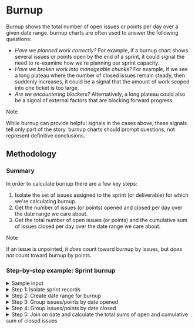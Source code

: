# Burnup

Burnup shows the total number of open issues or points per day over a given date range. burnup charts are often used to answer the following questions:

- *Have we planned work correctly?* For example, if a burnup chart shows several issues or points open by the end of a sprint, it could signal the need to re-examine how we're planning our sprint capacity.
- *Have we broken work into manageable chunks?* For example, if we see a long plateau where the number of closed issues remain steady, then suddenly increases, it could be a signal that the amount of work scoped into one ticket is too large.
- *Are we encountering blockers?* Alternatively, a long plateau could also be a signal of external factors that are blocking forward progress.

> [!NOTE]
> While burnup can provide helpful signals in the cases above, these signals tell only part of the story. burnup charts should prompt questions, not represent definitive conclusions.

## Methodology

### Summary

In order to calculate burnup there are a few key steps:

1. Isolate the set of issues assigned to the sprint (or deliverable) for which we're calculating burnup.
2. Get the number of issues (or points) opened and closed per day over the date range we care about.
3. Get the total number of open issues (or points) and the cumulative sum of issues closed per day over the date range we care about. 

> [!NOTE]
> If an issue is unpointed, it *does* count toward burnup by issues, but *does not* count toward burnup by points.

### Step-by-step example: Sprint burnup

<details>
<summary>Sample input</summary>

| sprint   | issue_title | story_points | opened_date | closed_date | sprint_start | sprint_end |
| -------- | ----------- | ------------ | ----------- | ----------- | ------------ | ---------- |
| Sprint 1 | Issue 1     | 2            | 2023-10-30  | 2023-11-02  | 2023-11-01   | 2023-11-05 |
| Sprint 1 | Issue 2     | 1            | 2023-11-01  | None        | 2023-11-01   | 2023-11-05 |
| Sprint 1 | Issue 3     | None         | 2023-11-01  | 2023-11-04  | 2023-11-01   | 2023-11-05 |
| Sprint 1 | Issue 4     | 3            | 2023-11-01  | 2023-11-05  | 2023-11-01   | 2023-11-05 |
| Sprint 2 | Issue 5     | 3            | 2023-11-02  | 2023-11-07  | 2023-11-06   | 2023-11-10 |
| Sprint 1 | Issue 6     | 2            | 2023-11-02  | 2023-11-04  | 2023-11-01   | 2023-11-05 |
| Sprint 2 | Issue 7     | 1            | 2023-11-03  | None        | 2023-11-06   | 2023-11-10 |

</details>

<details>
<summary>Step 1: Isolate sprint records</summary>

| sprint   | issue_title | story_points | opened_date | closed_date | sprint_start | sprint_end |
| -------- | ----------- | ------------ | ----------- | ----------- | ------------ | ---------- |
| Sprint 1 | Issue 1     | 2            | 2023-10-30  | 2023-11-02  | 2023-11-01   | 2023-11-05 |
| Sprint 1 | Issue 2     | 1            | 2023-11-01  | None        | 2023-11-01   | 2023-11-05 |
| Sprint 1 | Issue 3     | None         | 2023-11-01  | 2023-11-04  | 2023-11-01   | 2023-11-05 |
| Sprint 1 | Issue 4     | 3            | 2023-11-01  | 2023-11-05  | 2023-11-01   | 2023-11-05 |
| Sprint 1 | Issue 6     | 2            | 2023-11-02  | 2023-11-04  | 2023-11-01   | 2023-11-05 |

</details>

<details>
<summary>Step 2: Create date range for burnup</summary>

Create a date range that runs from the earliest date a ticket was opened to the latest date a ticket was closed *or* to the end of the sprint, whichever is later.

| date       |
| ---------- |
| 2023-10-30 |
| 2023-10-31 |
| 2023-11-01 |
| 2023-11-02 |
| 2023-11-03 |
| 2023-11-04 |
| 2023-11-05 |

</details>

<details>
<summary>Step 3: Group issues/points by date opened</summary>

By points:

| date       | opened |
| ---------- | ------ |
| 2023-10-30 | 2      |
| 2023-11-01 | 4      |
| 2023-11-02 | 2      |

By issues:

| date       | opened |
| ---------- | ------ |
| 2023-10-30 | 1      |
| 2023-11-01 | 3      |
| 2023-11-02 | 1      |

</details>

<details>
<summary>Step 4: Group issues/points by date closed</summary>

By points:

| date       | closed |
| ---------- | ------ |
| 2023-11-02 | 2      |
| 2023-11-04 | 2      |
| 2023-11-05 | 3      |

By issues:

| date       | closed |
| ---------- | ------ |
| 2023-11-02 | 1      |
| 2023-11-04 | 2      |
| 2023-11-05 | 1      |

</details>

<details>
<summary>Step 5: Join on date and calculate the total sums of open and cumulative sum of closed issues</summary>

By points:

| date       | opened | closed | total_opened|total_closed|
| ---------- | ------ | ------ | ----------- |------------|
| 2023-10-30 | 2      | 0      | 2           | 0          |
| 2023-10-31 | 0      | 0      | 2           | 0          |
| 2023-11-01 | 4      | 0      | 6           | 0          |
| 2023-11-02 | 2      | 2      | 8           | 2          |
| 2023-11-03 | 0      | 0      | 8           | 2          |
| 2023-11-04 | 0      | 2      | 8           | 4          |
| 2023-11-05 | 0      | 3      | 8           | 7          |

By issues:

| date       | opened | closed | total_open |total_closed|
| ---------- | ------ | ------ | ---------- |------------|
| 2023-10-30 | 1      | 0      | 1          | 0          |
| 2023-10-31 | 0      | 0      | 1          | 0          |
| 2023-11-01 | 3      | 0      | 4          | 0          |
| 2023-11-02 | 1      | 1      | 4          | 1          |
| 2023-11-03 | 0      | 0      | 4          | 1          |
| 2023-11-04 | 0      | 2      | 4          | 3          |
| 2023-11-05 | 0      | 1      | 4          | 4          |



